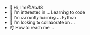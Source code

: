 - 👋 Hi, I’m @Abal8
- 👀 I’m interested in ... Learning to code
- 🌱 I’m currently learning ... Python 
- 💞️ I’m looking to collaborate on ...
- 📫 How to reach me ...

<!---
Abal8/Abal8 is a ✨ special ✨ repository because its `README.md` (this file) appears on your GitHub profile.
You can click the Preview link to take a look at your changes.
--->
